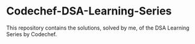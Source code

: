 # Codechef-DSA-Learning-Series


This repository contains the solutions, solved by me, of the DSA Learning Series by Codechef.
